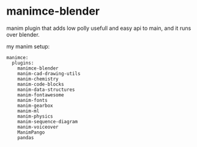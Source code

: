# manimce-blender
manim plugin that adds low polly usefull and easy api to main, and it runs over blender.

my manim setup:

```
manimce:
  plugins:
    manimce-blender
    manim-cad-drawing-utils
    manim-chemistry
    manim-code-blocks
    manim-data-structures
    manim-fontawesome
    manim-fonts
    manim-gearbox
    manim-ml
    manim-physics
    manim-sequence-diagram
    manim-voiceover
    ManimPango
    pandas
```
